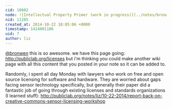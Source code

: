 ```yaml
---
cid: 10602
node: ![Intellectual Property Primer (work in progress)](../notes/bronwen/10-21-2014/intellectual-property-primer-work-in-progress)
nid: 11285
created_at: 2014-10-22 18:05:06 +0000
timestamp: 1414001106
uid: 7
author: liz
---
```


[@bronwen](/profile/bronwen) this is so awesome. we have this page going: http://publiclab.org/licenses but i'm thinking you could make another wiki page with all this content that you posted in your note so it can be added to. 

Randomly, i spent all day Monday with lawyers who work on free and open source licensing for software and hardware. They are worried about gaps facing sensor technology specifically, but generally their paper did a fantastic job of going through existing licenses and standards organizations (I learned stuff): http://publiclab.org/notes/liz/10-22-2014/report-back-on-creative-commons-sensor-licensing-workshop